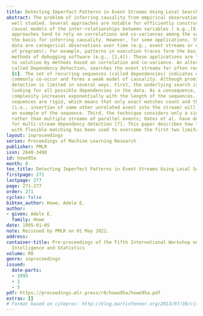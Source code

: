 ```yaml
---
title: Detecting Imperfect Patterns in Event Streams Using Local Search
abstract: The problem of inferring causality from empirical observations has been
  well studied. Several approaches are notable for efficiently constructing complex
  causal models of the inter-relationships between variables ( e.g.,[8,3,2]). These
  approaches tend to rely on correlations and co-variances among the variables as
  the basis for inferring causality. However, for some applications, the available
  data are categorical observations over time (e.g., event streams or execution traces
  of programs); for example, patterns in execution traces form the basis of several
  methods of debugging software (e.g., [1,4]). These applications are less amenable
  to solution by methods based on correlation and co-variance. An alternative approach,
  called Dependency Detection, searches the event streams for often recurring sequences
  [6]. The set of recurring sequences (called dependencies) indicates events that
  commonly co-occur and forms a weak model of causality. Although promising, dependency
  detection is limited in several ways. First, the underlying search is exhaustive,
  looking for all possible dependencies in the data. As a consequence, the computational
  complexity increases exponentially with the length of the sequences. Second, the
  sequences are rigid, which means that only exact matches count and that any noise
  (i.e., insertion of some other unrelated event into the stream) will not count as
  an example of the sequence. Third, the technique considers only a single stream
  rather than multiple streams of parallel events; Oates et al. have developed a technique
  for multi-stream dependency detection [7]. This paper describes how local search
  with flexible matching has been used to overcome the first two limitations.
layout: inproceedings
series: Proceedings of Machine Learning Research
publisher: PMLR
issn: 2640-3498
id: howe95a
month: 0
tex_title: Detecting Imperfect Patterns in Event Streams Using Local Search
firstpage: 271
lastpage: 277
page: 271-277
order: 271
cycles: false
bibtex_author: Howe, Adele E.
author:
- given: Adele E.
  family: Howe
date: 1995-01-05
note: Reissued by PMLR on 01 May 2022.
address:
container-title: Pre-proceedings of the Fifth International Workshop on Artificial
  Intelligence and Statistics
volume: R0
genre: inproceedings
issued:
  date-parts:
  - 1995
  - 1
  - 5
pdf: https://proceedings.mlr.press/r0/howe95a/howe95a.pdf
extras: []
# Format based on citeproc: http://blog.martinfenner.org/2013/07/30/citeproc-yaml-for-bibliographies/
---
```

